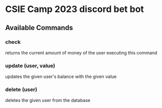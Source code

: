 # CSIE Camp 2023 discord bet bot

## Available Commands

### **check**
returns the current amount of money of the user executing this command

### **update (user, value)**
updates the given user's balance with the given value

### **delete (user)**
deletes the given user from the database

